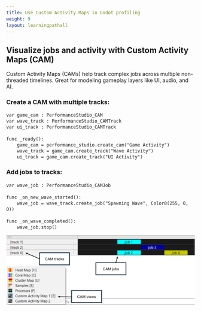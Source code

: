 ```yaml
---
title: Use Custom Activity Maps in Godot profiling
weight: 9
layout: learningpathall
---
```


## Visualize jobs and activity with Custom Activity Maps (CAM)

Custom Activity Maps (CAMs) help track complex jobs across multiple non-threaded timelines. Great for modeling gameplay layers like UI, audio, and AI.

### Create a CAM with multiple tracks:

```gdscript
var game_cam : PerformanceStudio_CAM
var wave_track : PerformanceStudio_CAMTrack
var ui_track : PerformanceStudio_CAMTrack

func _ready():
    game_cam = performance_studio.create_cam("Game Activity")
    wave_track = game_cam.create_track("Wave Activity")
    ui_track = game_cam.create_track("UI Activity")
```

### Add jobs to tracks:

```gdscript
var wave_job : PerformanceStudio_CAMJob

func _on_new_wave_started():
    wave_job = wave_track.create_job("Spawning Wave", Color8(255, 0, 0))

func _on_wave_completed():
    wave_job.stop()
```

![Custom activity maps in Streamline](sl_cam.png "Figure 8. Custom activity maps in Streamline")
